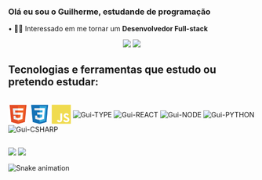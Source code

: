 ### Olá eu sou o Guilherme, estudande de programação

• 👨‍💻 Interessado em me tornar um **Desenvolvedor Full-stack**

<div align="center">
  <img height="150em" src="https://github-readme-stats.vercel.app/api?username=guilherme-srocha&show_icons=true&theme=radical&include_all_commits=true&count_private=true"/>
  <img height="100em" src="https://github-readme-stats.vercel.app/api/top-langs/?username=guilherme-srocha&layout=compact&langs_count=7&theme=radical"/>
</div>

 ## Tecnologias e ferramentas que estudo ou pretendo estudar:
  
<div style="display: inline_block"><br>
  <img align="center" alt="Gui-HTML" height="40" width="40" src="https://raw.githubusercontent.com/devicons/devicon/master/icons/html5/html5-original.svg">
  <img align="center" alt="Gui-CSS" height="40" width="40" src="https://raw.githubusercontent.com/devicons/devicon/master/icons/css3/css3-original.svg">
  <img align="center" alt="Gui-JS" height="40" width="40" src="https://raw.githubusercontent.com/devicons/devicon/master/icons/javascript/javascript-plain.svg">
  <img align="center" alt="Gui-TYPE" height="40" width="40" src="https://cdn.jsdelivr.net/gh/devicons/devicon/icons/typescript/typescript-original.svg">
  <img align="center" alt="Gui-REACT" height="40" width="40" src="https://cdn.jsdelivr.net/gh/devicons/devicon/icons/react/react-original.svg">
  <img align="center" alt="Gui-NODE" height="40" width="40" src="https://cdn.jsdelivr.net/gh/devicons/devicon/icons/nodejs/nodejs-original.svg">
  <img align="center" alt="Gui-PYTHON" height="40" width="40" src="https://cdn.jsdelivr.net/gh/devicons/devicon/icons/python/python-original.svg">
  <img align="center" alt="Gui-CSHARP" height="40" width="40" src="https://cdn.jsdelivr.net/gh/devicons/devicon/icons/csharp/csharp-original.svg">
</div>

  ##

<div>
  <a href = "https://github.com/guilherme-srocha"><img src="https://img.shields.io/badge/GitHub-100000?style=for-the-badge&logo=github&logoColor=white"></a>
  <a href = "mailto:guilhermesantosrocha74@gmail.com"><img src="https://img.shields.io/badge/Gmail-D14836?style=for-the-badge&logo=gmail&logoColor=white" target="_blank"></a>
  
  ![Snake animation](https://github.com/guilherme-srocha/guilherme-srocha/blob/output/github-contribution-grid-snake.svg)
</div>


